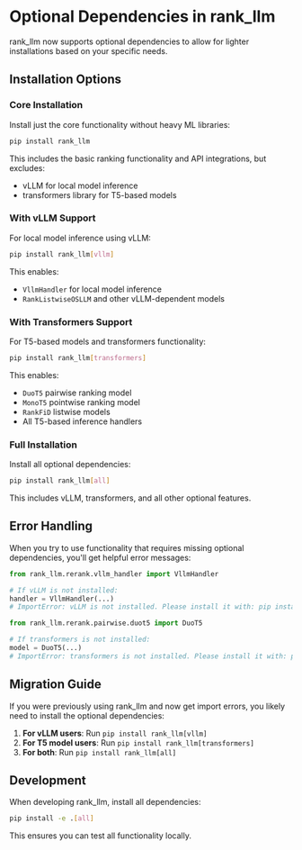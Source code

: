 # Optional Dependencies in rank_llm

rank_llm now supports optional dependencies to allow for lighter installations based on your specific needs.

## Installation Options

### Core Installation
Install just the core functionality without heavy ML libraries:
```bash
pip install rank_llm
```

This includes the basic ranking functionality and API integrations, but excludes:
- vLLM for local model inference
- transformers library for T5-based models

### With vLLM Support
For local model inference using vLLM:
```bash
pip install rank_llm[vllm]
```

This enables:
- `VllmHandler` for local model inference
- `RankListwiseOSLLM` and other vLLM-dependent models

### With Transformers Support
For T5-based models and transformers functionality:
```bash
pip install rank_llm[transformers]
```

This enables:
- `DuoT5` pairwise ranking model
- `MonoT5` pointwise ranking model
- `RankFiD` listwise models
- All T5-based inference handlers

### Full Installation
Install all optional dependencies:
```bash
pip install rank_llm[all]
```

This includes vLLM, transformers, and all other optional features.

## Error Handling

When you try to use functionality that requires missing optional dependencies, you'll get helpful error messages:

```python
from rank_llm.rerank.vllm_handler import VllmHandler

# If vLLM is not installed:
handler = VllmHandler(...)
# ImportError: vLLM is not installed. Please install it with: pip install rank_llm[vllm]
```

```python
from rank_llm.rerank.pairwise.duot5 import DuoT5

# If transformers is not installed:
model = DuoT5(...)
# ImportError: transformers is not installed. Please install it with: pip install rank_llm[transformers]
```

## Migration Guide

If you were previously using rank_llm and now get import errors, you likely need to install the optional dependencies:

1. **For vLLM users**: Run `pip install rank_llm[vllm]`
2. **For T5 model users**: Run `pip install rank_llm[transformers]`
3. **For both**: Run `pip install rank_llm[all]`

## Development

When developing rank_llm, install all dependencies:
```bash
pip install -e .[all]
```

This ensures you can test all functionality locally.